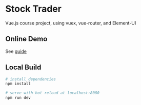 # Stock Trader

Vue.js course project, using vuex, vue-router, and Element-UI

## Online Demo

See [guide](http://vuejs-templates.github.io/webpack/)

## Local Build

``` bash
# install dependencies
npm install

# serve with hot reload at localhost:8080
npm run dev
